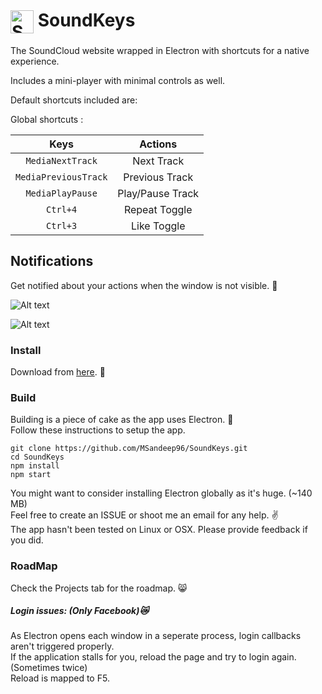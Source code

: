# <img src='./icon.ico' height='37' align='center' alt='Soundkeys Logo'> SoundKeys

The SoundCloud website wrapped in Electron with shortcuts for a native experience.

Includes a mini-player with minimal controls as well.

Default shortcuts included are:

Global shortcuts :

| Keys                           | Actions          |
|:------------------------------:|:----------------:|
| `MediaNextTrack`               | Next Track       |
| `MediaPreviousTrack`           | Previous Track   |
| `MediaPlayPause`               | Play/Pause Track |
| `Ctrl+4`                       | Repeat Toggle    | 
| `Ctrl+3`                       | Like Toggle      |

## Notifications 

Get notified about your actions when the window is not visible. 💯  

![Alt text](/Screenshots/likeClicked.PNG)

![Alt text](/Screenshots/repeatClicked.PNG)


### Install

Download from [here](https://github.com/MSandeep96/SoundKeys/releases). 💎 


### Build  

Building is a piece of cake as the app uses Electron. 🍰  
Follow these instructions to setup the app.  

	git clone https://github.com/MSandeep96/SoundKeys.git
	cd SoundKeys
	npm install
	npm start

You might want to consider installing Electron globally as it's huge. (~140 MB)  
Feel free to create an ISSUE or shoot me an email for any help. ✌️  
The app hasn't been tested on Linux or OSX. Please provide feedback if you did.

### RoadMap

Check the Projects tab for the roadmap. 😸

##### Login issues: (Only Facebook)😿

As Electron opens each window in a seperate process, login callbacks aren't triggered properly.  
If the application stalls for you, reload the page and try to login again. (Sometimes twice)  
Reload is mapped to F5.